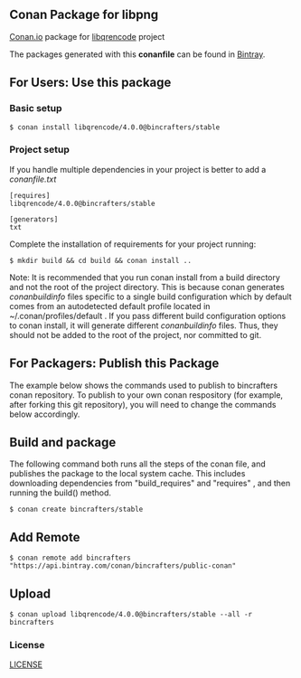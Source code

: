 ## Conan Package for libpng

[Conan.io](https://conan.io) package for [libqrencode](https://fukuchi.org/works/qrencode/) project

The packages generated with this **conanfile** can be found in [Bintray](https://bintray.com/bincrafters/public-conan/libqrencode%3Abincrafters).

## For Users: Use this package

### Basic setup

    $ conan install libqrencode/4.0.0@bincrafters/stable

### Project setup

If you handle multiple dependencies in your project is better to add a *conanfile.txt*

    [requires]
    libqrencode/4.0.0@bincrafters/stable

    [generators]
    txt

Complete the installation of requirements for your project running:

    $ mkdir build && cd build && conan install ..

Note: It is recommended that you run conan install from a build directory and not the root of the project directory.  This is because conan generates *conanbuildinfo* files specific to a single build configuration which by default comes from an autodetected default profile located in ~/.conan/profiles/default .  If you pass different build configuration options to conan install, it will generate different *conanbuildinfo* files.  Thus, they should not be added to the root of the project, nor committed to git.

## For Packagers: Publish this Package

The example below shows the commands used to publish to bincrafters conan repository. To publish to your own conan respository (for example, after forking this git repository), you will need to change the commands below accordingly.

## Build and package

The following command both runs all the steps of the conan file, and publishes the package to the local system cache.  This includes downloading dependencies from "build_requires" and "requires" , and then running the build() method.

    $ conan create bincrafters/stable

## Add Remote

    $ conan remote add bincrafters "https://api.bintray.com/conan/bincrafters/public-conan"

## Upload

    $ conan upload libqrencode/4.0.0@bincrafters/stable --all -r bincrafters

### License
[LICENSE](LICENSE)